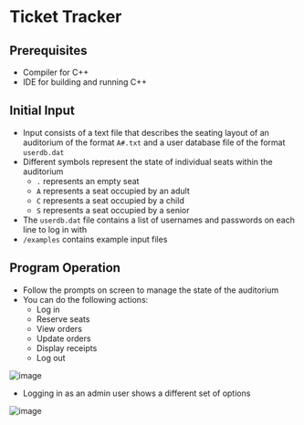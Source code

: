 # Ticket Tracker

## Prerequisites
- Compiler for C++
- IDE for building and running C++

## Initial Input
- Input consists of a text file that describes the seating layout of an auditorium of the format `A#.txt` and a user database file of the format `userdb.dat`
- Different symbols represent the state of individual seats within the auditorium
  - `.` represents an empty seat
  - `A` represents a seat occupied by an adult
  - `C` represents a seat occupied by a child
  - `S` represents a seat occupied by a senior
- The `userdb.dat` file contains a list of usernames and passwords on each line to log in with
- `/examples` contains example input files

## Program Operation
- Follow the prompts on screen to manage the state of the auditorium
- You can do the following actions:
  - Log in 
  - Reserve seats
  - View orders
  - Update orders
  - Display receipts
  - Log out

![image](https://user-images.githubusercontent.com/93103123/143672548-05a716a8-7c74-4e46-8bba-cfeef5dfd0f3.png)

- Logging in as an admin user shows a different set of options

![image](https://user-images.githubusercontent.com/93103123/143672590-c951bae5-97ae-4bd9-86c0-f28b9c5966dd.png)
